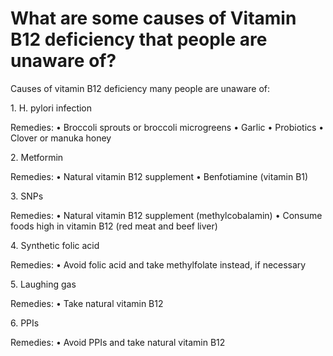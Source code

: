 # What are some causes of Vitamin B12 deficiency that people are unaware of?

Causes of vitamin B12 deficiency many people are unaware of:

1\. H. pylori infection

Remedies: • Broccoli sprouts or broccoli microgreens • Garlic • Probiotics • Clover or manuka honey

2\. Metformin

Remedies: • Natural vitamin B12 supplement • Benfotiamine (vitamin B1)

3\. SNPs

Remedies: • Natural vitamin B12 supplement (methylcobalamin) • Consume foods high in vitamin B12 (red meat and beef liver)

4\. Synthetic folic acid

Remedies: • Avoid folic acid and take methylfolate instead, if necessary

5\. Laughing gas

Remedies: • Take natural vitamin B12

6\. PPIs

Remedies: • Avoid PPIs and take natural vitamin B12
